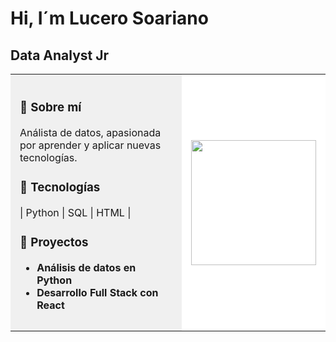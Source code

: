 

<!--
**LuceroDev/LuceroDev** is a ✨ _special_ ✨ repository because its `README.md` (this file) appears on your GitHub profile.

Here are some ideas to get you started:

- 🔭 I’m currently working on ...
- 🌱 I’m currently learning ...
- 👯 I’m looking to collaborate on ...
- 🤔 I’m looking for help with ...
- 💬 Ask me about ...
- 📫 How to reach me: ...
- 😄 Pronouns: ...
- ⚡ Fun fact: ...
-->

<h1 align="left"> Hi, I´m Lucero Soariano</h1>
<h2 align="left">Data Analyst Jr</h2>

<table>
<tr>
<td style="background-color:#f0f0f0; padding: 15px;">

### 🌟 Sobre mí
Análista de datos, apasionada por aprender y aplicar nuevas tecnologías.

### 🔧 Tecnologías
| Python | SQL | HTML |

### 🚀 Proyectos
- **Análisis de datos en Python**
- **Desarrollo Full Stack con React**

</td>
<td align="right" style="background-color:#ffffff; padding: 15px;">

<img src="https://media.giphy.com/media/xT9IgzoKnwFNmISR8I/giphy.gif" width="200"/>

</td>
</tr>
</table>
